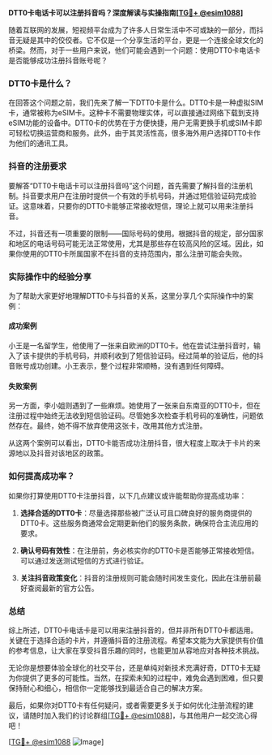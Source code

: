 **DTT0卡电话卡可以注册抖音吗？深度解读与实操指南[[TG💪+ @esim1088](https://t.me/s/esim1088)]**

随着互联网的发展，短视频平台成为了许多人日常生活中不可或缺的一部分，而抖音无疑是其中的佼佼者。它不仅是一个分享生活的平台，更是一个连接全球文化的桥梁。然而，对于一些用户来说，他们可能会遇到一个问题：使用DTT0卡电话卡是否能够成功注册抖音账号呢？

### DTT0卡是什么？

在回答这个问题之前，我们先来了解一下DTT0卡是什么。DTT0卡是一种虚拟SIM卡，通常被称为eSIM卡。这种卡不需要物理实体，可以直接通过网络下载到支持eSIM功能的设备中。DTT0卡的优势在于方便快捷，用户无需更换手机或SIM卡即可轻松切换运营商和服务。此外，由于其灵活性高，很多海外用户选择DTT0卡作为他们的通讯工具。

### 抖音的注册要求

要解答“DTT0卡电话卡可以注册抖音吗”这个问题，首先需要了解抖音的注册机制。抖音要求用户在注册时提供一个有效的手机号码，并通过短信验证码完成验证。这意味着，只要你的DTT0卡能够正常接收短信，理论上就可以用来注册抖音。

不过，抖音还有一项重要的限制——国际号码的使用。根据抖音的规定，部分国家和地区的电话号码可能无法正常使用，尤其是那些存在较高风险的区域。因此，如果你使用的DTT0卡所属国家不在抖音的支持范围内，那么注册可能会失败。

### 实际操作中的经验分享

为了帮助大家更好地理解DTT0卡与抖音的关系，这里分享几个实际操作中的案例：

#### 成功案例

小王是一名留学生，他使用了一张来自欧洲的DTT0卡。他在尝试注册抖音时，输入了该卡提供的手机号码，并顺利收到了短信验证码。经过简单的验证后，他的抖音账号成功创建。小王表示，整个过程非常顺畅，没有遇到任何障碍。

#### 失败案例

另一方面，李小姐则遇到了一些麻烦。她使用了一张来自东南亚的DTT0卡，但在注册过程中始终无法收到短信验证码。尽管她多次检查手机号码的准确性，问题依然存在。最终，她不得不放弃使用这张卡，改用其他方式注册。

从这两个案例可以看出，DTT0卡能否成功注册抖音，很大程度上取决于卡片的来源地以及抖音对该地区的政策。

### 如何提高成功率？

如果你打算使用DTT0卡注册抖音，以下几点建议或许能帮助你提高成功率：

1. **选择合适的DTT0卡**：尽量选择那些被广泛认可且口碑良好的服务商提供的DTT0卡。这些服务商通常会定期更新他们的服务条款，确保符合主流应用的要求。

2. **确认号码有效性**：在注册前，务必核实你的DTT0卡是否能够正常接收短信。可以通过发送测试短信的方式进行验证。

3. **关注抖音政策变化**：抖音的注册规则可能会随时间发生变化，因此在注册前最好查阅最新的官方公告。

### 总结

综上所述，DTT0卡电话卡是可以用来注册抖音的，但并非所有DTT0卡都适用。关键在于选择合适的卡片，并遵循抖音的注册流程。希望本文能为大家提供有价值的参考信息，让大家在享受抖音乐趣的同时，也能更加从容地应对各种技术挑战。

无论你是想要体验全球化的社交平台，还是单纯对新技术充满好奇，DTT0卡无疑为你提供了更多的可能性。当然，在探索未知的过程中，难免会遇到困难，但只要保持耐心和细心，相信你一定能够找到最适合自己的解决方案。

最后，如果你对DTT0卡有任何疑问，或者需要更多关于如何优化注册流程的建议，请随时加入我们的讨论群组[[TG💪+ @esim1088](https://t.me/s/esim1088)]，与其他用户一起交流心得吧！

[[TG💪+ @esim1088](https://t.me/s/esim1088) ![Image](https://i.postimg.cc/4NQfJmqS/Snipaste-2025-05-13-00-14-12.png)]